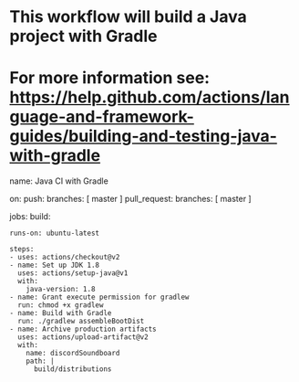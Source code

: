 # This workflow will build a Java project with Gradle
# For more information see: https://help.github.com/actions/language-and-framework-guides/building-and-testing-java-with-gradle

name: Java CI with Gradle

on:
  push:
    branches: [ master ]
  pull_request:
    branches: [ master ]

jobs:
  build:

    runs-on: ubuntu-latest

    steps:
    - uses: actions/checkout@v2
    - name: Set up JDK 1.8
      uses: actions/setup-java@v1
      with:
        java-version: 1.8
    - name: Grant execute permission for gradlew
      run: chmod +x gradlew
    - name: Build with Gradle
      run: ./gradlew assembleBootDist
    - name: Archive production artifacts
      uses: actions/upload-artifact@v2
      with:
        name: discordSoundboard
        path: |
          build/distributions
          
